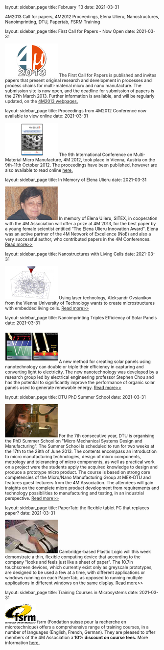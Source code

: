 layout: sidebar_page
title: February '13
date: 2021-03-31

4M2013 Call for papers, 4M2012 Proceedings, Elena Ulieru, Nanostructures, Nanoimprinting, DTU, Papertab, FSRM Training
<!--break-->
layout: sidebar_page
title:  First Call for Papers - Now Open 
date: 2021-03-31

![4M2013](/images/4m2013_logo.jpg)
The First Call for Papers is published and invites papers that present original research and development in processes and process chains for multi-material micro and nano manufacture. The submission site is now open, and the deadline for submission of papers is the 27th March 2013. Further information is available, and will be regularly updated, on the [4M2013 webpages.](/conference/2013.html)

layout: sidebar_page
title: Proceedings from 4M2012 Conference now available to view online
date: 2021-03-31

![Proceedings](/images/proceedings.jpg)
The 9th International Conference on Multi-Material Micro Manufacture, 4M 2012, took place in Vienna, Austria on the 9th-11th October 2012. The proceedings have been published, however are also available to read online [here.](http://rpsonline.com.sg/proceedings/9789810733544/html/about.html)

layout: sidebar_page
title: In Memory of Elena Ulieru
date: 2021-03-31

![Elena](/images/elena.jpg)
In memory of Elena Ulieru, SITEX, in cooperation with the 4M Association will offer a prize at 4M 2013, for the best paper by a young female scientist entitled “The Elena Ulieru Innovation Award". Elena was an active partner of the 4M Network of Excellence (NoE) and also a very successful author, who contributed papers in the 4M Conferences. [Read more>>](/contents/Elena-Ulieru.html)

layout: sidebar_page
title: Nanostructures with Living Cells
date: 2021-03-31

![Nanostructures](/images/nanostructures.jpg)
Using laser technology, Aleksandr Ovsianikov from the Vienna University of Technology wants to create microstructures with embedded living cells. [Read more>>](http://phys.org/news/2013-02-nanostructures-cells.html)

layout: sidebar_page
title: Nanoimprinting Triples Efficiency of Solar Panels
date: 2021-03-31

![Nanoimprinting](/images/nanoimprinting.jpg)
A new method for creating solar panels using nanotechnology can double or triple their efficiency in capturing and converting light to electricity. The new nanotechnology was developed by a research group led by electrical engineering professor Stephen Chou and has the potential to significantly improve the performance of organic solar panels used to generate renewable energy. [Read more>>](http://www.dailyprincetonian.com/2013/02/12/32555/)

layout: sidebar_page
title: DTU PhD Summer School
date: 2021-03-31

![DTU](/images/dtu_0.jpg)
For the 7th consecutive year, DTU is organising the PhD Summer School on "Micro Mechanical Systems Design and Manufacturing". The Summer School is scheduled to run for two weeks at the 17th to the 28th of June 2013. The contents encompass an introduction to micro manufacturing technologies, design of micro components, metrology and tolerancing of micro components, as well as practical work on a project were the students apply the acquired knowledge to design and produce a prototype micro product. The course is based on strong core competencies of the Micro/Nano Manufacturing Group at MEK-DTU and features guest lecturers from the 4M Association. The attendees will gain insights on the complete micro product development from requirements and technology possibilities to manufacturing and testing, in an industrial perspective. [Read more>>](http://www.me.mek.dtu.dk/English/Education/PhD%20Summer%20School.aspx)

layout: sidebar_page
title: PaperTab: the flexible tablet PC that replaces paper?
date: 2021-03-31

![PaperTab](/images/papertab.jpg)
Cambridge-based Plastic Logic will this week demonstrate a thin, flexible computing device that according to the company "looks and feels just like a sheet of paper". The 10.7in touchscreen devices, which currently exist only as greyscale prototypes, are designed to be used a few at a time, with different applications or windows running on each PaperTab, as opposed to running multiple applications in different windows on the same display. [Read more>>](http://www.pcpro.co.uk/news/379096/papertab-the-flexible-tablet-pc-that-replaces-paper)

layout: sidebar_page
title: Training Courses in Microsystems
date: 2021-03-31

![FSRM](/images/FSRM_LOGO_web.gif)
fsrm (Fondation suisse pour la recherche en microtechnique) offers a comprehensive range of training courses, in a number of languages (English, French, German). They are pleased to offer members of the 4M Association a <b>10% discount on course fees.</b> More information [here.](/contents/fsrm-training-course.html)
